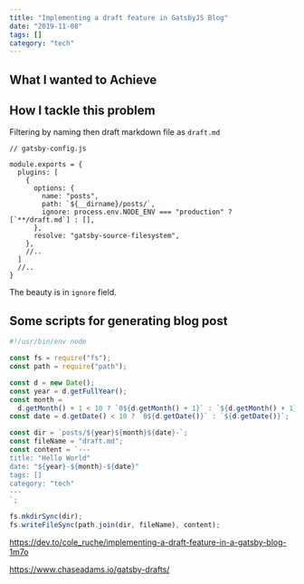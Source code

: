 ```yaml
---
title: "Implementing a draft feature in GatsbyJS Blog"
date: "2019-11-08"
tags: []
category: "tech"
---
```


## What I wanted to Achieve

## How I tackle this problem

Filtering by naming then draft markdown file as `draft.md`

```js{9}
// gatsby-config.js

module.exports = {
  plugins: [
    {
      options: {
        name: "posts",
        path: `${__dirname}/posts/`,
        ignore: process.env.NODE_ENV === "production" ? [`**/draft.md`] : [],
      },
      resolve: "gatsby-source-filesystem",
    },
    //..
  ]
  //..
}
```

The beauty is in `ignore` field.

## Some scripts for generating blog post

```js
#!/usr/bin/env node

const fs = require("fs");
const path = require("path");

const d = new Date();
const year = d.getFullYear();
const month =
  d.getMonth() + 1 < 10 ? `0${d.getMonth() + 1}` : `${d.getMonth() + 1}`;
const date = d.getDate() < 10 ? `0${d.getDate()}` : `${d.getDate()}`;

const dir = `posts/${year}${month}${date}-`;
const fileName = "draft.md";
const content = `---
title: "Hello World"
date: "${year}-${month}-${date}"
tags: []
category: "tech"
---
`;

fs.mkdirSync(dir);
fs.writeFileSync(path.join(dir, fileName), content);
```

https://dev.to/cole_ruche/implementing-a-draft-feature-in-a-gatsby-blog-1m7o

https://www.chaseadams.io/gatsby-drafts/
